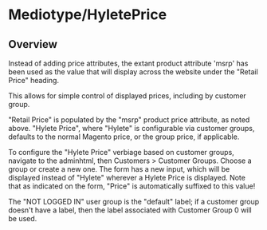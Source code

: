 # Mediotype/HyletePrice

## Overview
Instead of adding price attributes, the extant product attribute 'msrp' has been used as the value that will display across the website under the "Retail Price" heading.

This allows for simple control of displayed prices, including by customer group.

"Retail Price" is populated by the "msrp" product price attribute, as noted above. "Hylete Price", where "Hylete" is configurable via customer groups, defaults to the normal Magento price, or the group price, if applicable.

To configure the "Hylete Price" verbiage based on customer groups, navigate to the adminhtml, then Customers > Customer Groups. Choose a group or create a new one. The form has a new input, which will be displayed instead of "Hylete" wherever a Hylete Price is displayed. Note that as indicated on the form, "Price" is automatically suffixed to this value!

The "NOT LOGGED IN" user group is the "default" label; if a customer group doesn't have a label, then the label associated with Customer Group 0 will be used.
